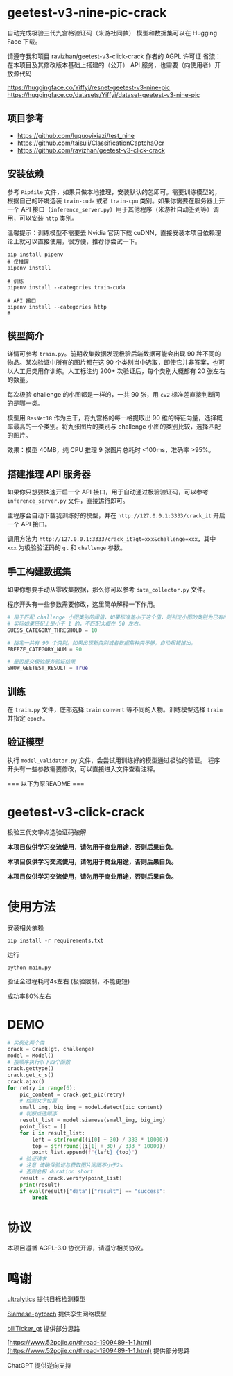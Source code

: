 # geetest-v3-nine-pic-crack
自动完成极验三代九宫格验证码（米游社同款）
模型和数据集可以在 Hugging Face 下载。

请遵守我和项目 ravizhan/geetest-v3-click-crack 作者的 AGPL 许可证
省流：在本项目及其修改版本基础上搭建的（公开） API 服务，也需要（向使用者）开放源代码

https://huggingface.co/Yiffyi/resnet-geetest-v3-nine-pic
https://huggingface.co/datasets/Yiffyi/dataset-geetest-v3-nine-pic

## 项目参考

- https://github.com/luguoyixiazi/test_nine
- https://github.com/taisuii/ClassificationCaptchaOcr
- https://github.com/ravizhan/geetest-v3-click-crack

## 安装依赖

参考 `Pipfile` 文件，如果只做本地推理，安装默认的包即可。需要训练模型的，根据自己的环境选装 `train-cuda` 或者 `train-cpu` 类别。如果你需要在服务器上开一个 API 接口（`inference_server.py`）用于其他程序（米游社自动签到等）调用，可以安装 `http` 类别。

温馨提示：训练模型不需要去 Nvidia 官网下载 cuDNN，直接安装本项目依赖理论上就可以直接使用，很方便，推荐你尝试一下。

```shell
pip install pipenv
# 仅推理
pipenv install

# 训练
pipenv install --categories train-cuda

# API 接口
pipenv install --categories http
# 
```

## 模型简介

详情可参考 `train.py`。前期收集数据发现极验后端数据可能会出现 90 种不同的物品。某次验证中所有的图片都在这 90 个类别当中选取，即使它并非答案，也可以人工归类用作训练。人工标注约 200+ 次验证后，每个类别大概都有 20 张左右的数量。

每次极验 challenge 的小图都是一样的，一共 90 张，用 `cv2` 标准差直接判断问的是哪一类。

模型用 `ResNet18` 作为主干，将九宫格的每一格提取出 90 维的特征向量，选择概率最高的一个类别。将九张图片的类别与 challenge 小图的类别比较，选择匹配的图片。

效果：模型 40MB，纯 CPU 推理 9 张图片总耗时 <100ms，准确率 >95%。

## 搭建推理 API 服务器

如果你只想要快速开启一个 API 接口，用于自动通过极验验证码，可以参考 `inference_server.py` 文件，直接运行即可。

主程序会自动下载我训练好的模型，并在 `http://127.0.0.1:3333/crack_it` 开启一个 API 接口。

调用方法为 `http://127.0.0.1:3333/crack_it?gt=xxx&challenge=xxx`，其中 `xxx` 为极验验证码的 `gt` 和 `challenge` 参数。

## 手工构建数据集

如果你想要手动从零收集数据，那么你可以参考 `data_collector.py` 文件。

程序开头有一些参数需要修改，这里简单解释一下作用。

```python
# 用于匹配 challenge 小图类别的阈值，如果标准差小于这个值，则判定小图的类别为已有的某个类别。
# 实际如果匹配上是小于 1 的，不匹配大概在 50 左右。
GUESS_CATEGORY_THRESHOLD = 10

# 指定一共有 90 个类别。如果出现新类别或者数据集种类不够，自动报错推出。
FREEZE_CATEGORY_NUM = 90

# 是否提交极验服务验证结果
SHOW_GEETEST_RESULT = True
```

## 训练

在 `train.py` 文件，底部选择 `train` `convert` 等不同的人物。训练模型选择 `train` 并指定 `epoch`。

## 验证模型

执行 `model_validator.py` 文件，会尝试用训练好的模型通过极验的验证。
程序开头有一些参数需要修改，可以直接进入文件查看注释。

=== 以下为原README ===

# geetest-v3-click-crack
极验三代文字点选验证码破解

**本项目仅供学习交流使用，请勿用于商业用途，否则后果自负。**

**本项目仅供学习交流使用，请勿用于商业用途，否则后果自负。**

**本项目仅供学习交流使用，请勿用于商业用途，否则后果自负。**

# 使用方法

安装相关依赖

```commandline
pip install -r requirements.txt
```
运行

```commandline
python main.py
```

验证全过程耗时4s左右 (极验限制，不能更短)

成功率80%左右

# DEMO

``` python
# 实例化两个类
crack = Crack(gt, challenge)
model = Model()
# 按顺序执行以下四个函数
crack.gettype()
crack.get_c_s()
crack.ajax()
for retry in range(6):
    pic_content = crack.get_pic(retry)
    # 检测文字位置
    small_img, big_img = model.detect(pic_content)
    # 判断点选顺序
    result_list = model.siamese(small_img, big_img)
    point_list = []
    for i in result_list:
        left = str(round((i[0] + 30) / 333 * 10000))
        top = str(round((i[1] + 30) / 333 * 10000))
        point_list.append(f"{left}_{top}")
    # 验证请求
    # 注意 请确保验证与获取图片间隔不小于2s
    # 否则会报 duration short
    result = crack.verify(point_list)
    print(result)
    if eval(result)["data"]["result"] == "success":
        break
```

# 协议
本项目遵循 AGPL-3.0 协议开源，请遵守相关协议。

# 鸣谢
[ultralytics](https://github.com/ultralytics/ultralytics/) 提供目标检测模型

[Siamese-pytorch](https://github.com/bubbliiiing/Siamese-pytorch) 提供孪生网络模型

[biliTicker_gt](https://github.com/Amorter/biliTicker_gt) 提供部分思路

[https://www.52pojie.cn/thread-1909489-1-1.html](https://www.52pojie.cn/thread-1909489-1-1.html) 提供部分思路

ChatGPT 提供逆向支持
